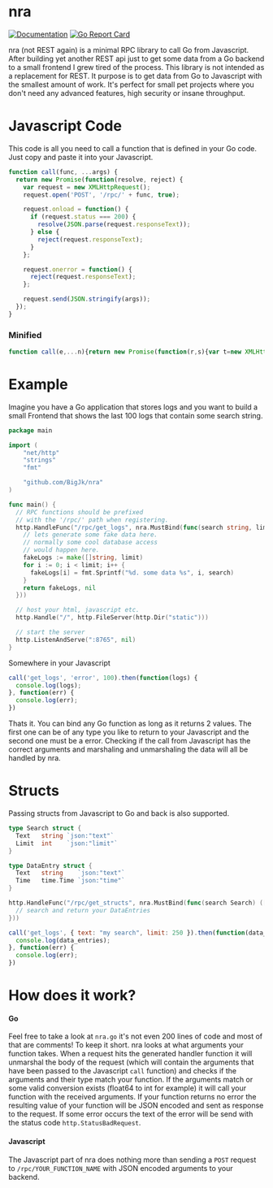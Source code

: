 # nra
[![Documentation](https://godoc.org/github.com/BigJk/nra?status.svg)](http://godoc.org/github.com/BigJk/nra) [![Go Report Card](https://goreportcard.com/badge/github.com/BigJk/nra)](https://goreportcard.com/report/github.com/BigJk/nra)

nra (not REST again) is a minimal RPC library to call Go from Javascript. After building yet another REST api just to get some data from a Go backend to a small frontend I grew tired of the process. This library is not intended as a replacement for REST. It purpose is to get data from Go to Javascript with the smallest amount of work. It's perfect for small pet projects where you don't need any advanced features, high security or insane throughput.

# Javascript Code

This code is all you need to call a function that is defined in your Go code. Just copy and paste it into your Javascript.

```Javascript
function call(func, ...args) {
  return new Promise(function(resolve, reject) {
    var request = new XMLHttpRequest();
    request.open('POST', '/rpc/' + func, true);

    request.onload = function() {
      if (request.status === 200) {
        resolve(JSON.parse(request.responseText));
      } else {
        reject(request.responseText);
      }
    };

    request.onerror = function() {
      reject(request.responseText);
    };

    request.send(JSON.stringify(args));
  });
}
```

### Minified

```Javascript
function call(e,...n){return new Promise(function(r,s){var t=new XMLHttpRequest;t.open("POST","/rpc/"+e,!0),t.onload=function(){200===t.status?r(JSON.parse(t.responseText)):s(t.responseText)},t.onerror=function(){s(t.responseText)},t.send(JSON.stringify(n))})}
```

# Example

Imagine you have a Go application that stores logs and you want to build a small Frontend that shows the last 100 logs that contain some search string.

```Go
package main

import (
	"net/http"
	"strings"
	"fmt"

	"github.com/BigJk/nra"
)

func main() {
  // RPC functions should be prefixed
  // with the '/rpc/' path when registering.
  http.HandleFunc("/rpc/get_logs", nra.MustBind(func(search string, limit int) ([]string, error) {
    // lets generate some fake data here.
    // normally some cool database access
    // would happen here.
    fakeLogs := make([]string, limit)
    for i := 0; i < limit; i++ {
      fakeLogs[i] = fmt.Sprintf("%d. some data %s", i, search)
    }
    return fakeLogs, nil
  }))

  // host your html, javascript etc.
  http.Handle("/", http.FileServer(http.Dir("static")))

  // start the server
  http.ListenAndServe(":8765", nil)
}
```

Somewhere in your Javascript

```Javascript
call('get_logs', 'error', 100).then(function(logs) {
  console.log(logs);
}, function(err) {
  console.log(err);
})
```

Thats it. You can bind any Go function as long as it returns 2 values. The first one can be of any type you like to return to your Javascript and the second one must be a error. Checking if the call from Javascript has the correct arguments and marshaling and unmarshaling the data will all be handled by nra.

# Structs

Passing structs from Javascript to Go and back is also supported.

```Go
type Search struct {
  Text   string `json:"text"`
  Limit  int    `json:"limit"`
}

type DataEntry struct {
  Text   string    `json:"text"`
  Time   time.Time `json:"time"`
}

http.HandleFunc("/rpc/get_structs", nra.MustBind(func(search Search) ([]DataEntry, error) {
  // search and return your DataEntries
}))
```

```Javascript
call('get_logs', { text: "my search", limit: 250 }).then(function(data_entries) {
  console.log(data_entries);
}, function(err) {
  console.log(err);
})
```

# How does it work?

#### Go

Feel free to take a look at ``nra.go`` it's not even 200 lines of code and most of that are comments! To keep it short. nra looks at what arguments your function takes. When a request hits the generated handler function it will unmarshal the body of the request (which will contain the arguments that have been passed to the Javascript ``call`` function) and checks if the arguments and their type match your function. If the arguments match or some valid conversion exists (float64 to int for example) it will call your function with the received arguments. If your function returns no error the resulting value of your function will be JSON encoded and sent as response to the request. If some error occurs the text of the error will be send with the status code ``http.StatusBadRequest``.

#### Javascript

The Javascript part of nra does nothing more than sending a ``POST`` request to ``/rpc/YOUR_FUNCTION_NAME`` with JSON encoded arguments to your backend.
